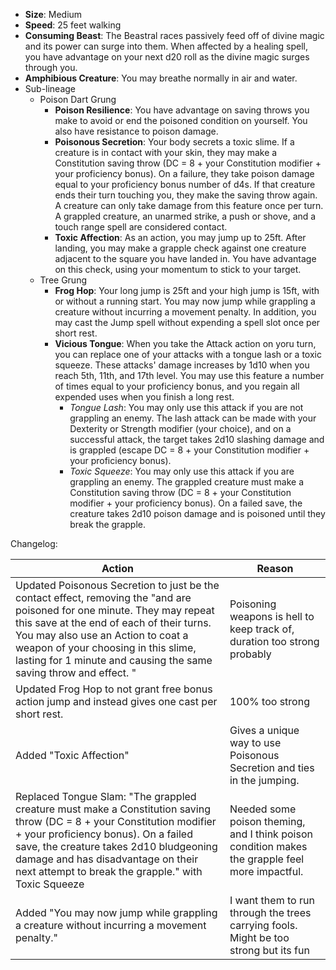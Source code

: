 - **Size**: Medium
- **Speed**: 25 feet walking
- **Consuming Beast**: The Beastral races passively feed off of divine magic and its power can surge into them. When affected by a healing spell, you have advantage on your next d20 roll as the divine magic surges through you.
- **Amphibious Creature**: You may breathe normally in air and water.
- Sub-lineage
	- Poison Dart Grung
		- **Poison Resilience**: You have advantage on saving throws you make to avoid or end the poisoned condition on yourself. You also have resistance to poison damage.  
		- **Poisonous Secretion**: Your body secrets a toxic slime. If a creature is in contact with your skin, they may make a Constitution saving throw (DC = 8 + your Constitution modifier + your proficiency bonus). On a failure, they take poison damage equal to your proficiency bonus number of d4s. If that creature ends their turn touching you, they make the saving throw again. A creature can only take damage from this feature once per turn. A grappled creature, an unarmed strike, a push or shove, and a touch range spell are considered contact. 
		- **Toxic Affection**: As an action, you may jump up to 25ft. After landing, you may make a grapple check against one creature adjacent to the square you have landed in. You have advantage on this check, using your momentum to stick to your target.
	- Tree Grung
		- **Frog Hop**: Your long jump is 25ft and your high jump is 15ft, with or without a running start. You may now jump while grappling a creature without incurring a movement penalty. In addition, you may cast the Jump spell without expending a spell slot once per short rest.
		- **Vicious Tongue**: When you take the Attack action on yoru turn, you can replace one of your attacks with a tongue lash or a toxic squeeze. These attacks' damage increases by 1d10 when you reach 5th, 11th, and 17th level. You may use this feature a number of times equal to your proficiency bonus, and you regain all expended uses when you finish a long rest.
			- *Tongue Lash*: You may only use this attack if you are not grappling an enemy. The lash attack can be made with your Dexterity or Strength modifier (your choice), and on a successful attack, the target takes 2d10 slashing damage and is grappled (escape DC = 8 + your Constitution modifier + your proficiency bonus). 
			- *Toxic Squeeze*: You may only use this attack if you are grappling an enemy. The grappled creature must make a Constitution saving throw (DC = 8 + your Constitution modifier + your proficiency bonus). On a failed save, the creature takes 2d10 poison damage and is poisoned until they break the grapple.

Changelog: 

| Action                                                                                                                                                                                                                                                                                                                  | Reason                                                                                          |
| ----------------------------------------------------------------------------------------------------------------------------------------------------------------------------------------------------------------------------------------------------------------------------------------------------------------------- | ----------------------------------------------------------------------------------------------- |
| Updated Poisonous Secretion to just be the contact effect, removing the "and are poisoned for one minute. They may repeat this save at the end of each of their turns. You may also use an Action to coat a weapon of your choosing in this slime, lasting for 1 minute and causing the same saving throw and effect. " | Poisoning weapons is hell to keep track of, duration too strong probably                        |
| Updated Frog Hop to not grant free bonus action jump and instead gives one cast per short rest.                                                                                                                                                                                                                         | 100% too strong                                                                                 |
| Added "Toxic Affection"                                                                                                                                                                                                                                                                                                 | Gives a unique way to use Poisonous Secretion and ties in the jumping.                          |
| Replaced Tongue Slam: "The grappled creature must make a Constitution saving throw (DC = 8 + your Constitution modifier + your proficiency bonus). On a failed save, the creature takes 2d10 bludgeoning damage and has disadvantage on their next attempt to break the grapple." with Toxic Squeeze                    | Needed some poison theming, and I think poison condition makes the grapple feel more impactful. |
| Added "You may now jump while grappling a creature without incurring a movement penalty."                                                                                                                                                                                                                               | I want them to run through the trees carrying fools. Might be too strong but its fun            |



